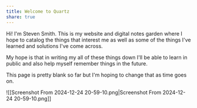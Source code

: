 ```yaml
---
title: Welcome to Quartz
share: true
---
```


Hi! I'm Steven Smith. This is my website and digital notes garden where I hope to catalog the things that interest me as well as some of the things I've learned and solutions I've come across.

My hope is that in writing my all of these things down I'll be able to learn in public and also help myself remember things in the future. 

This page is pretty blank so far but I'm hoping to change that as time goes on.

![[Screenshot From 2024-12-24 20-59-10.png|Screenshot From 2024-12-24 20-59-10.png]]